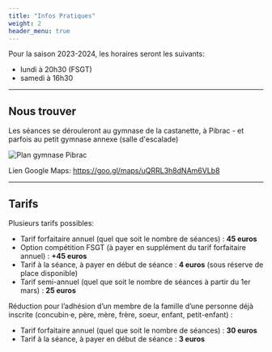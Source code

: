 ```yaml
---
title: "Infos Pratiques"
weight: 2
header_menu: true
---
```


Pour la saison 2023-2024, les horaires seront les suivants:

- lundi à 20h30 (FSGT)
- samedi à 16h30


---

## Nous trouver

Les séances se dérouleront au gymnase de la castanette, à Pibrac - et parfois au petit gymnase annexe (salle d'escalade)

![Plan gymnase Pibrac](images/plan.webp)

Lien Google Maps: https://goo.gl/maps/uQRRL3h8dNAm6VLb8

---

## Tarifs

Plusieurs tarifs possibles:

- Tarif forfaitaire annuel (quel que soit le nombre de séances) : **45 euros**
- Option compétition FSGT (à payer en supplément du tarif forfaitaire annuel) : **+45 euros**
- Tarif à la séance, à payer en début de séance : **4 euros** (sous réserve de place disponible)
- Tarif semi-annuel (quel que soit le nombre de séances à partir du 1er mars) : **25 euros**

Réduction pour l’adhésion d’un membre de la famille d’une personne déjà inscrite (concubin·e, père, mère, frère, soeur, enfant, petit-enfant) :
- Tarif forfaitaire annuel (quel que soit le nombre de séances) : **30 euros**
- Tarif à la séance, à payer en début de séance : **3 euros**

